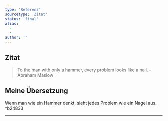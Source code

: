 ```yaml
---
type: 'Referenz'
sourcetype: 'Zitat'
status: 'final'
alias:
  - 
  - 
author: ''
---
```

## Zitat

> To the man with only a hammer, every problem looks like a nail.
> – Abraham Maslow

## Meine Übersetzung
Wenn man wie ein Hammer denkt, sieht jedes Problem wie ein Nagel aus. ^b24833

---
